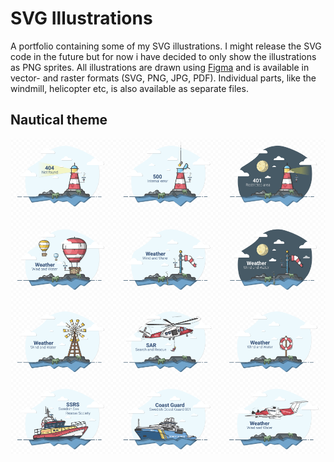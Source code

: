 # SVG Illustrations

A portfolio containing some of my SVG illustrations. I might release the SVG code in the future but for now i have decided to only show the illustrations as PNG sprites. All illustrations are drawn using [Figma](https://www.figma.com) and is available in vector- and raster formats (SVG, PNG, JPG, PDF). Individual parts, like the windmill, helicopter etc, is also available as separate files.

## Nautical theme
![Nautical theme sprite](svg-sprite-210813.png?raw=true "Nautical theme sprite")
